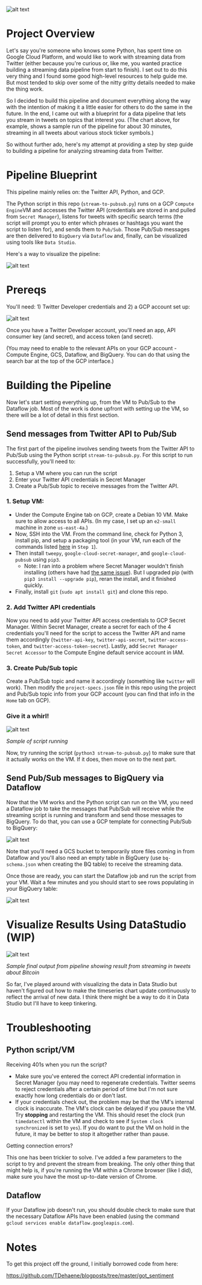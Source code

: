 ![alt text](assets/datastudio.png "Sample of results from running script")

# Project Overview

Let's say you're someone who knows some Python, has spent time on Google Cloud Platform, and would like to work with streaming data from Twitter (either because you're curious or, like me, you wanted practice building a streaming data pipeline from start to finish). I set out to do this very thing and I found some good high-level resources to help guide me. But most tended to skip over some of the nitty gritty details needed to make the thing work.

So I decided to build this pipeline and document everything along the way with the intention of making it a little easier for others to do the same in the future. In the end, I came out with a blueprint for a data pipeline that lets you stream in tweets on topics that interest you. (The chart above, for example, shows a sample run of the pipeline for about 30 minutes, streaming in all tweets about various stock ticker symbols.)

So without further ado, here's my attempt at providing a step by step guide to building a pipeline for analyzing streaming data from Twitter.

# Pipeline Blueprint

This pipeline mainly relies on: the Twitter API, Python, and GCP. 

The Python script in this repo (`stream-to-pubsub.py`) runs on a GCP `Compute Engine`VM and accesses the Twitter API (credentials are stored in and pulled from `Secret Manager`), listens for tweets with specific search terms (the script will prompt you to enter which phrases or hashtags you want the script to listen for), and sends them to `Pub/Sub`. Those Pub/Sub messages are then delivered to `BigQuery` via `Dataflow` and, finally, can be visualized using tools like `Data Studio`.

Here's a way to visualize the pipeline:

![alt text](assets/flow.png "Pipeline")

# Prereqs

You'll need: 1) Twitter Developer credentials and 2) a GCP account set up:

![alt text](assets/gcp-twitter.png "Twitter and GCP")

Once you have a Twitter Developer account, you'll need an app, API consumer key (and secret), and access token (and secret). 

(You may need to enable to the relevant APIs on your GCP account - Compute Engine, GCS, Dataflow, and BigQuery. You can do that using the search bar at the top of the GCP interface.)

# Building the Pipeline

Now let's start setting everything up, from the VM to Pub/Sub to the Dataflow job. Most of the work is done upfront with setting up the VM, so there will be a lot of detail in this first section.

## Send messages from Twitter API to Pub/Sub

The first part of the pipeline involves sending tweets from the Twitter API to Pub/Sub using the Python script `stream-to-pubsub.py`. For this script to run successfully, you'll need to:

1. Setup a VM where you can run the script
2. Enter your Twitter API credentials in Secret Manager
3. Create a Pub/Sub topic to receive messages from the Twitter API. 

### 1. Setup VM:
* Under the Compute Engine tab on GCP, create a Debian 10 VM. Make sure to allow access to all APIs. (In my case, I set up an `e2-small` machine in zone `us-east-4a`.)
* Now, SSH into the VM. From the command line, check for Python 3, install pip, and setup a packaging tool (in your VM, run each of the commands listed [here](https://www.digitalocean.com/community/tutorials/how-to-install-python-3-and-set-up-a-programming-environment-on-debian-10) in `Step 1`).
* Then install `tweepy`, `google-cloud-secret-manager`, and `google-cloud-pubsub` using `pip3`.
	* Note: I ran into a problem where Secret Manager wouldn't finish installing (others have had [the same issue](https://github.com/grpc/grpc/issues/22815)). But I upgraded pip (with `pip3 install --upgrade pip`), reran the install, and it finished quickly.
* Finally, install `git` (`sudo apt install git`) and clone this repo.

### 2. Add Twitter API credentials

Now you need to add your Twitter API access credentials to GCP Secret Manager. Within Secret Manager, create a secret for each of the 4 credentials you'll need for the script to access the Twitter API and name them accordingly (`twitter-api-key`, `twitter-api-secret`, `twitter-access-token`, and `twitter-access-token-secret`). Lastly, add `Secret Manager Secret Accessor` to the Compute Engine default service account in IAM.

### 3. Create Pub/Sub topic

Create a Pub/Sub topic and name it accordingly (something like `twitter` will work). Then modify the `project-specs.json` file in this repo using the project and Pub/Sub topic info from your GCP account (you can find that info in the `Home` tab on GCP).

### Give it a whirl!

![alt text](assets/script-run.gif)

*Sample of script running*

Now, try running the script (`python3 stream-to-pubsub.py`) to make sure that it actually works on the VM. If it does, then move on to the next part.

## Send Pub/Sub messages to BigQuery via Dataflow

Now that the VM works and the Python script can run on the VM, you need a Dataflow job to take the messages that Pub/Sub will receive while the streaming script is running and transform and send those messages to BigQuery. To do that, you can use a GCP template for connecting Pub/Sub to BigQuery:

![alt text](assets/dataflow.png "Dataflow")

Note that you'll need a GCS bucket to temporarily store files coming in from Dataflow and you'll also need an empty table in BigQuery (use `bq-schema.json` when creating the BQ table) to receive the streaming data.

Once those are ready, you can start the Dataflow job and run the script from your VM. Wait a few minutes and you should start to see rows populating in your BigQuery table:

![alt text](assets/bq.png "BigQuery")

# Visualize Results Using DataStudio (WIP)

![alt text](assets/datastudio.png "Sample of results from running script")

*Sample final output from pipeline showing result from streaming in tweets about Bitcoin*

So far, I've played around with visualizing the data in Data Studio but haven't figured out how to make the timeseries chart update continuously to reflect the arrival of new data. I think there might be a way to do it in Data Studio but I'll have to keep tinkering.

# Troubleshooting

## Python script/VM

Receiving 401s when you run the script? 
* Make sure you've entered the correct API credential information in Secret Manager (you may need to regenerate credentials. Twitter seems to reject credentials after a certain period of time but I'm not sure exactly how long credentials do or don't last.
* If your credentials check out, the problem may be that the VM's internal clock is inaccurate. The VM's clock can be delayed if you pause the VM. Try **stopping** and restarting the VM. This should reset the clock (run `timedatectl` within the VM and check to see if `System clock synchronized` is set to `yes`). If you do want to put the VM on hold in the future, it may be better to stop it altogether rather than pause.

Getting connection errors?

This one has been trickier to solve. I've added a few parameters to the script to try and prevent the stream from breaking. The only other thing that might help is, if you're running the VM within a Chrome browser (like I did), make sure you have the most up-to-date version of Chrome.

## Dataflow

If your Dataflow job doesn't run, you should double check to make sure that the necessary Dataflow APIs have been enabled (using the command `gcloud services enable dataflow.googleapis.com`).

# Notes

To get this project off the ground, I initially borrowed code from here:

https://github.com/TDehaene/blogposts/tree/master/got_sentiment
